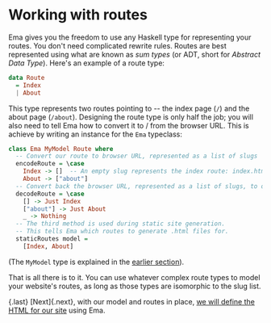 # Working with routes

Ema gives you the freedom to use any Haskell type for representing your routes. You don't need complicated rewrite rules. Routes are best represented using what are known as *sum  types* (or ADT, short for *Abstract Data Type*). Here's an example of a route type:

```haskell
data Route 
  = Index
  | About
```

This type represents two routes pointing to -- the index page (`/`) and the about page (`/about`). Designing the route type is only half the job; you will also need to tell Ema how to convert it to / from the browser URL. This is achieve by writing an instance for the `Ema` typeclass:

```haskell
class Ema MyModel Route where 
  -- Convert our route to browser URL, represented as a list of slugs
  encodeRoute = \case
    Index -> []  -- An empty slug represents the index route: index.html
    About -> ["about"]
  -- Convert back the browser URL, represented as a list of slugs, to our route
  decodeRoute = \case
    [] -> Just Index
    ["about"] -> Just About
    _ -> Nothing
  -- The third method is used during static site generation. 
  -- This tells Ema which routes to generate .html files for.
  staticRoutes model =
    [Index, About]
```

(The `MyModel` type is explained in the [earlier section](guide/model.md)).

That is all there is to it. You can use whatever complex route types to model your website's routes, as long as those types are isomorphic to the slug list.


{.last}
[Next]{.next}, with our model and routes in place, [we will define the HTML for our site](guide/render.md) using Ema.